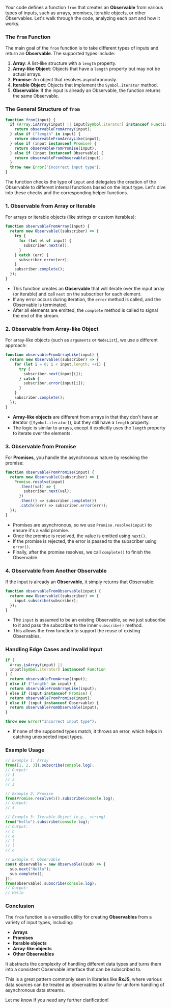 Your code defines a function `from` that creates an **Observable** from various types of inputs, such as arrays, promises, iterable objects, or other Observables. Let's walk through the code, analyzing each part and how it works.

### The `from` Function

The main goal of the `from` function is to take different types of inputs and return an **Observable**. The supported types include:

1. **Array**: A list-like structure with a `length` property.
2. **Array-like Object**: Objects that have a `length` property but may not be actual arrays.
3. **Promise**: An object that resolves asynchronously.
4. **Iterable Object**: Objects that implement the `Symbol.iterator` method.
5. **Observable**: If the input is already an Observable, the function returns the same Observable.

### The General Structure of `from`

```js
function from(input) {
  if (Array.isArray(input) || input[Symbol.iterator] instanceof Function) {
    return observableFromArray(input);
  } else if ("length" in input) {
    return observableFromArrayLike(input);
  } else if (input instanceof Promise) {
    return observableFromPromise(input);
  } else if (input instanceof Observable) {
    return observableFromObservable(input);
  }
  throw new Error("Incorrect input type");
}
```

The function checks the type of `input` and delegates the creation of the Observable to different internal functions based on the input type. Let's dive into these checks and the corresponding helper functions.

### 1. **Observable from Array or Iterable**

For arrays or iterable objects (like strings or custom iterables):

```js
function observableFromArray(input) {
  return new Observable((subscriber) => {
    try {
      for (let el of input) {
        subscriber.next(el);
      }
    } catch (err) {
      subscriber.error(err);
    }
    subscriber.complete();
  });
}
```

- This function creates an **Observable** that will iterate over the input array (or iterable) and call `next` on the subscriber for each element.
- If any error occurs during iteration, the `error` method is called, and the Observable is terminated.
- After all elements are emitted, the `complete` method is called to signal the end of the stream.

### 2. **Observable from Array-like Object**

For array-like objects (such as `arguments` or `NodeList`), we use a different approach:

```js
function observableFromArrayLike(input) {
  return new Observable((subscriber) => {
    for (let i = 0; i < input.length; ++i) {
      try {
        subscriber.next(input[i]);
      } catch {
        subscriber.error(input[i]);
      }
    }
    subscriber.complete();
  });
}
```

- **Array-like objects** are different from arrays in that they don't have an iterator (`[Symbol.iterator]`), but they still have a `length` property.
- The logic is similar to arrays, except it explicitly uses the `length` property to iterate over the elements.

### 3. **Observable from Promise**

For **Promises**, you handle the asynchronous nature by resolving the promise:

```js
function observableFromPromise(input) {
  return new Observable((subscriber) => {
    Promise.resolve(input)
      .then((val) => {
        subscriber.next(val);
      })
      .then(() => subscriber.complete())
      .catch((err) => subscriber.error(err));
  });
}
```

- Promises are asynchronous, so we use `Promise.resolve(input)` to ensure it's a valid promise.
- Once the promise is resolved, the value is emitted using `next()`.
- If the promise is rejected, the error is passed to the subscriber using `error()`.
- Finally, after the promise resolves, we call `complete()` to finish the Observable.

### 4. **Observable from Another Observable**

If the input is already an **Observable**, it simply returns that Observable:

```js
function observableFromObservable(input) {
  return new Observable((subscriber) => {
    input.subscribe(subscriber);
  });
}
```

- The `input` is assumed to be an existing Observable, so we just subscribe to it and pass the subscriber to the inner `subscribe()` method.
- This allows the `from` function to support the reuse of existing Observables.

### Handling Edge Cases and Invalid Input

```js
if (
  Array.isArray(input) ||
  input[Symbol.iterator] instanceof Function
) {
  return observableFromArray(input);
} else if ("length" in input) {
  return observableFromArrayLike(input);
} else if (input instanceof Promise) {
  return observableFromPromise(input);
} else if (input instanceof Observable) {
  return observableFromObservable(input);
}

throw new Error("Incorrect input type");
```

- If none of the supported types match, it throws an error, which helps in catching unexpected input types.

### Example Usage

```js
// Example 1: Array
from([1, 2, 3]).subscribe(console.log);
// Output:
// 1
// 2
// 3

// Example 2: Promise
from(Promise.resolve(5)).subscribe(console.log);
// Output:
// 5

// Example 3: Iterable Object (e.g., string)
from("hello").subscribe(console.log);
// Output:
// h
// e
// l
// l
// o

// Example 4: Observable
const observable = new Observable((sub) => {
  sub.next("Hello");
  sub.complete();
});
from(observable).subscribe(console.log);
// Output:
// Hello
```

### Conclusion

The `from` function is a versatile utility for creating **Observables** from a variety of input types, including:

- **Arrays**
- **Promises**
- **Iterable objects**
- **Array-like objects**
- **Other Observables**

It abstracts the complexity of handling different data types and turns them into a consistent Observable interface that can be subscribed to.

This is a great pattern commonly seen in libraries like **RxJS**, where various data sources can be treated as observables to allow for uniform handling of asynchronous data streams.

Let me know if you need any further clarification!